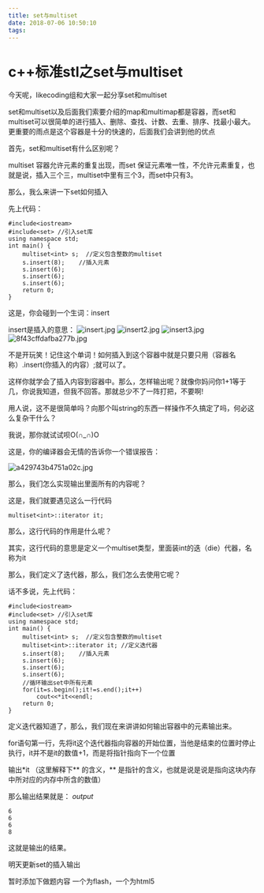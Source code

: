 ```yaml
---
title: set与multiset
date: 2018-07-06 10:50:10
tags:
---
```



# c++标准stl之set与multiset

今天呢，likecoding组和大家一起分享set和multiset

set和multiset以及后面我们索要介绍的map和multimap都是容器，而set和multiset可以很简单的进行插入、删除、查找、计数、去重、排序、找最小最大。更重要的雨点是这个容器是十分的快速的，后面我们会讲到他的优点

首先，set和multiset有什么区别呢？

multiset 容器允许元素的重复出现，而set 保证元素唯一性，不允许元素重复，也就是说，插入三个三，multiset中里有三个3，而set中只有3。

那么，我么来讲一下set如何插入

先上代码：
```
#include<iostream>
#include<set> //引入set库 
using namespace std;
int main() {
	multiset<int> s;  //定义包含整数的multiset 
	s.insert(8);	//插入元素 
	s.insert(6);
	s.insert(6);
	s.insert(6);  
	return 0;
}
```

这是，你会碰到一个生词：insert

insert是插入的意思：
![insert.jpg](https://wailian.work/images/2018/07/20/insert.jpg)
![insert2.jpg](https://wailian.work/images/2018/07/20/insert2.jpg)
![insert3.jpg](https://wailian.work/images/2018/07/20/insert3.jpg)
![8f43cffdafba277b.jpg](https://wailian.work/images/2018/07/20/8f43cffdafba277b.jpg)

不是开玩笑！记住这个单词！如何插入到这个容器中就是只要只用（容器名称）.insert(你插入的内容）;就可以了。

这样你就学会了插入内容到容器中。那么，怎样输出呢？就像你妈问你1+1等于几，你说我知道，但我不回答。那就总少不了一阵打把，不要啊!

用人说，这不是很简单吗？向那个叫string的东西一样操作不久搞定了吗，何必这么复杂干什么？

我说，那你就试试呗O(∩_∩)O

这是，你的编译器会无情的告诉你一个错误报告：

![a429743b4751a02c.jpg](https://wailian.work/images/2018/07/20/a429743b4751a02c.jpg)

那么，我们怎么实现输出里面所有的内容呢？

这是，我们就要遇见这么一行代码
```
multiset<int>::iterator it;
```
那么，这行代码的作用是什么呢？

其实，这行代码的意思是定义一个multiset类型，里面装int的迭（die）代器，名称为it

那么，我们定义了迭代器，那么，我们怎么去使用它呢？

话不多说，先上代码：
```
#include<iostream>
#include<set> //引入set库 
using namespace std;
int main() {
	multiset<int> s;  //定义包含整数的multiset 
	multiset<int>::iterator it;	//定义迭代器 
	s.insert(8);	//插入元素 
	s.insert(6);
	s.insert(6);
	s.insert(6);  
	//循环输出set中所有元素
	for(it=s.begin();it!=s.end();it++)	 
		cout<<*it<<endl;
	return 0;
}
```

定义迭代器知道了，那么，我们现在来讲讲如何输出容器中的元素输出来。

for语句第一行，先将it这个迭代器指向容器的开始位置，当他是结束的位置时停止执行，it并不是it的数值+1，而是将指针指向下一个位置

输出*it （这里解释下** 的含义，** 是指针的含义，也就是说是说是指向这块内存中所对应的内存中所含的数值）

那么输出结果就是：
*output*
```
6
6
6
8
```
这就是输出的结果。

明天更新set的插入输出

暂时添加下做题内容
一个为flash，一个为html5
    <div id="page1"></div>
    <div id="page2"></div>
    <script>
          $("#page1").load("https://likecoding.cf/ispring/set1/index.html");
          $("#page2").load("https://likecoding.cf/ispring/set1/flash.html");
    </script>
